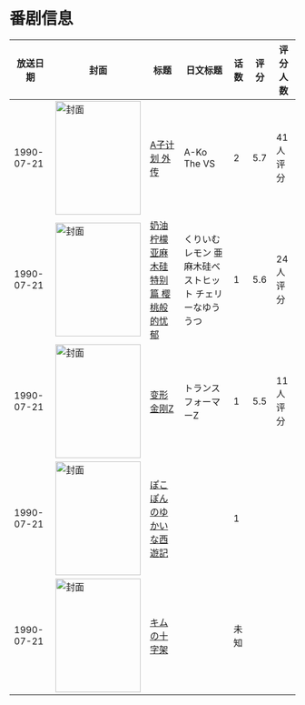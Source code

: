 # 番剧信息

|放送日期|封面|标题|日文标题|话数|评分|评分人数|
|---|---|---|---|---|---|---|
|1990-07-21|<img src="https://lain.bgm.tv/pic/cover/c/37/f0/55061_3YI2z.jpg" alt="封面" style="width:150px;height:200px;object-fit:cover;">|[A子计划 外传](https://bangumi.tv/subject/55061)|A-Ko The VS|2|5.7|41人评分|
|1990-07-21|<img src="https://bangumi.tv/img/no_icon_subject.png" alt="封面" style="width:150px;height:200px;object-fit:cover;">|[奶油柠檬 亚麻木硅特别篇 樱桃般的忧郁](https://bangumi.tv/subject/101953)|くりいむレモン 亜麻木硅ベストヒット チェリーなゆううつ|1|5.6|24人评分|
|1990-07-21|<img src="https://lain.bgm.tv/pic/cover/c/f9/31/296307_Q6QV6.jpg" alt="封面" style="width:150px;height:200px;object-fit:cover;">|[变形金刚Z](https://bangumi.tv/subject/296307)|トランスフォーマーZ|1|5.5|11人评分|
|1990-07-21|<img src="https://lain.bgm.tv/pic/cover/c/6c/c3/308942_Utmm8.jpg" alt="封面" style="width:150px;height:200px;object-fit:cover;">|[ぽこぽんのゆかいな西遊記](https://bangumi.tv/subject/308942)||1|||
|1990-07-21|<img src="https://lain.bgm.tv/pic/cover/c/1d/0b/322643_a5918.jpg" alt="封面" style="width:150px;height:200px;object-fit:cover;">|[キムの十字架](https://bangumi.tv/subject/322643)||未知|||
